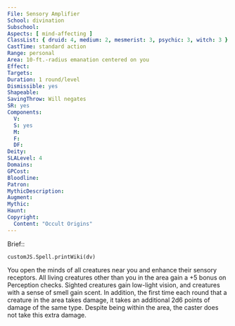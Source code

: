 ```yaml
---
File: Sensory Amplifier
School: divination
Subschool: 
Aspects: [ mind-affecting ]
ClassList: { druid: 4, medium: 2, mesmerist: 3, psychic: 3, witch: 3 }
CastTime: standard action
Range: personal
Area: 10-ft.-radius emanation centered on you
Effect: 
Targets: 
Duration: 1 round/level
Dismissible: yes
Shapeable: 
SavingThrow: Will negates
SR: yes
Components:
  V: 
  S: yes
  M: 
  F: 
  DF: 
Deity: 
SLALevel: 4
Domains: 
GPCost: 
Bloodline: 
Patron: 
MythicDescription: 
Augment: 
Mythic: 
Haunt: 
Copyright:
  Content: "Occult Origins"
---
```

Brief:: 

```dataviewjs
customJS.Spell.printWiki(dv)
```

You open the minds of all creatures near you and enhance their sensory receptors. All living creatures other than you in the area gain a +5 bonus on Perception checks. Sighted creatures gain low-light vision, and creatures with a sense of smell gain scent. In addition, the first time each round that a creature in the area takes damage, it takes an additional 2d6 points of damage of the same type. Despite being within the area, the caster does not take this extra damage.
